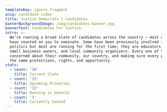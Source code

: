 ```yaml
---
templateKey: ignore-fragment
uniq: candidate-index
title: Justice Democrats | Candidates
bannerBackgroundImage: /img/candidates-banner.jpg
bannerText: Candidates For Justice
intro: >-
  We’re running a broad slate of candidates across the country — most of whom we
  have counted on you to nominate. Some have been previously involved in
  politics but most are running for the first time; they are educators, nurses,
  small business owners, and local community organizers. Every one of them
  concerned about their community, our country, and making sure every person has
  the same protections, rights, and opportunity.
stats:
  - count: '38'
    title: Current Slate
  - count: '25'
    title: Upcoming Primaries
  - count: '13'
    title: Running in General
  - count: '3'
    title: Currently Seated
---
```


